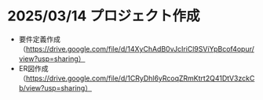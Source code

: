 # 2025/03/14 プロジェクト作成
* 要件定義作成　（https://drive.google.com/file/d/14XyChAdB0vJcIriCl9SViYpBcof4opur/view?usp=sharing）
* ER図作成　（https://drive.google.com/file/d/1CRyDhl6yRcoqZRmKtrt2Q41DtV3zckCb/view?usp=sharing）

